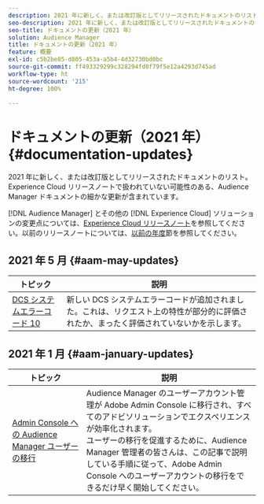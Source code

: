 ```yaml
---
description: 2021 年に新しく、または改訂版としてリリースされたドキュメントのリスト。Experience Cloud リリースノートで扱われていない可能性のある、Audience Manager ドキュメントの細かな更新が含まれています。
seo-description: 2021 年に新しく、または改訂版としてリリースされたドキュメントのリスト。Experience Cloud リリースノートで扱われていない可能性のある、Audience Manager ドキュメントの細かな更新が含まれています。
seo-title: ドキュメントの更新（2021 年）
solution: Audience Manager
title: ドキュメントの更新（2021 年）
feature: 概要
exl-id: c5b2be85-d805-453a-a5b4-4d32730bd0bc
source-git-commit: ff493329299c328294fd0f79f5e12a4293d745ad
workflow-type: ht
source-wordcount: '215'
ht-degree: 100%

---
```


# ドキュメントの更新（2021 年）{#documentation-updates}

2021 年に新しく、または改訂版としてリリースされたドキュメントのリスト。Experience Cloud リリースノートで扱われていない可能性のある、Audience Manager ドキュメントの細かな更新が含まれています。

[!DNL Audience Manager] とその他の [!DNL Experience Cloud] ソリューションの変更点については、[Experience Cloud リリースノート](https://docs.adobe.com/content/help/ja-JP/release-notes/experience-cloud/current.html)を参照してください。以前のリリースノートについては、[以前の年度](../docs-updates/docs-2020.md)節を参照してください。

## 2021 年 5 月 {#aam-may-updates}

| トピック | 説明 |
|--- |----|
| [DCS システムエラーコード 10](../api/dcs-intro/dcs-api-reference/dcs-error-codes.md) | 新しい DCS システムエラーコードが追加されました。これは、リクエスト上の特性が部分的に評価されたか、まったく評価されていないかを示します。 |

## 2021 年 1 月 {#aam-january-updates}

| トピック | 説明 |
|--- |----|
| [Admin Console への Audience Manager ユーザーの移行](/help/using/features/administration/admin-console-migration.md) | Audience Manager のユーザーアカウント管理が Adobe Admin Console に移行され、すべてのアドビソリューションでエクスペリエンスが効率化されます。<br> ユーザーの移行を促進するために、Audience Manager 管理者の皆さんは、この記事で説明している手順に従って、Adobe Admin Console へのユーザーアカウントの移行をできるだけ早く開始してください。 |
